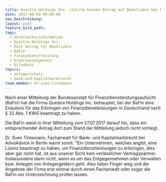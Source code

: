 ```yaml
---
title: Questra Holdings Inc. stellte keinen Antrag auf Banklizenz bei BaFin
date: 2017-08-03 00:00:00
seo_beschreibung:
layout: post
feature_bild_path:
tags:
  - Verbraucherinformation
  - Questra Holdings Inc.
  - Kein Antrag für Banklizenz
  - BaFin
  - Finanzdienstleistung
  - Kreditwesengesetz
  - Erlaubnis
topics:
  - anlegerschutz
  - bank-und-kapitalmarktrecht
team_member: dr-sven-tintemann
---
```



Nach einer Mitteilung der Bundesanstalt für Finanzdienstleistungsaufsicht (BaFin) hat die Firma Questra Holdings Inc. behauptet, bei der BaFin eine Erlaubnis für das Erbringen von Finanzdienstleistungen in Deutschland nach § 32 Abs. 1 KWG beantragt zu haben.

Die BaFin weist in ihrer Mitteilung vom 27.07.2017 darauf hin, dass ein entsprechender Antrag dort zum Stand der Mitteilung jedoch nicht vorliegt.

Dr. Sven Tintemann, Fachanwalt für Bank- und Kapitalmarktrecht bei AdvoAdvice in Berlin warnt somit: "Ein Unternehmen, welches angibt, eine Lizenz beantragt zu haben, um Finanzdienstleistungen zu erbringen, dies aber gar nicht hat, ist aus unserer Sicht kein verlässlicher Vertragspartner. Insbesondere dann nicht, wenn es um das Entgegennehmen oder Verwalten bzw. Anlegen von Anlegergeldern geht. Also lieber Finger weg und die Angebote der Firma erst einmal durch einen Fachanwalt oder sogar die BaFin vor Unterzeichnung prüfen lassen.
